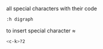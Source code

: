 all special characters with their code
```sh
:h digraph
```

to insert special character ≈
```sh
<c-k>?2
```
